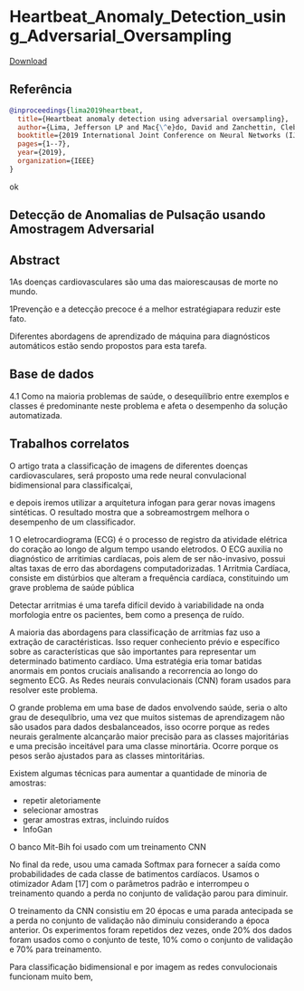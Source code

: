 # Heartbeat_Anomaly_Detection_using_Adversarial_Oversampling

[Download](https://ieeexplore.ieee.org/abstract/document/8852242?casa_token=hUtQOJe-QyIAAAAA:kddVGz5zxldezutuoHNLqbGWXQ2TbX5oT6CEnWlTwW35nu9_xgmWqwvdrcyUMk_FlU851SyuBDQ)


## Referência
```bibtex 1
@inproceedings{lima2019heartbeat,
  title={Heartbeat anomaly detection using adversarial oversampling},
  author={Lima, Jefferson LP and Mac{\^e}do, David and Zanchettin, Cleber},
  booktitle={2019 International Joint Conference on Neural Networks (IJCNN)},
  pages={1--7},
  year={2019},
  organization={IEEE}
}
```
ok

## Detecção de Anomalias de Pulsação usando Amostragem Adversarial

## Abstract

1As doenças cardiovasculares são uma das maiorescausas de morte no mundo. 

1Prevenção e a detecção precoce é a melhor estratégiapara reduzir este fato. 

Diferentes abordagens de aprendizado de máquina para diagnósticos automáticos estão sendo propostos para esta tarefa.

## Base de dados
4.1 Como na maioria problemas de saúde, o desequilíbrio entre exemplos e classes é predominante neste problema e afeta o desempenho da solução automatizada.

## Trabalhos correlatos
O artigo trata a classificação de imagens de diferentes doenças cardiovasculares, será proposto uma rede neural convulacional bidimensional para classificalçai,

e depois iremos utilizar a arquitetura infogan para gerar novas imagens sintéticas. O resultado mostra que a sobreamostrgem melhora o desempenho de um classificador.




1 O eletrocardiograma (ECG) é o processo de registro da atividade elétrica do coração ao longo de algum tempo usando eletrodos.
O ECG auxilia no diagnóstico de arritimias cardíacas, pois alem de ser não-invasivo, possui altas taxas de erro das abordagens computadorizadas.
1 Arritmia Cardíaca, consiste em distúrbios que alteram a frequência cardíaca, constituindo um grave problema de saúde pública

Detectar arritmias é uma tarefa difícil devido à variabilidade na onda morfologia entre os pacientes, bem como a presença de ruído.

A maioria das abordagens para classificação de arritmias faz uso a extração de caractéristicas. 
Isso requer conheciento prévio e específico sobre as características que são importantes para representar um determinado batimento cardíaco. Uma estratégia eria tomar batidas anormais em pontos cruciais analisando a recorrencia ao longo do segmento ECG.
As Redes neurais convulacionais (CNN) foram usados para resolver este problema.

O grande problema em uma base de dados envolvendo saúde, seria o alto grau de desequlíbrio, uma vez que muitos sistemas de aprendizagem não são usados para dados desbalanceados, isso ocorre porque as redes neurais geralmente alcançarão maior precisão para as classes majoritárias e uma precisão inceitável para uma classe minortária.
Ocorre porque os pesos serão ajustados para as classes mintoritárias.

Existem algumas técnicas para aumentar a quantidade de minoria de amostras:
- repetir aletoriamente
- selecionar amostras
- gerar amostras extras, incluindo ruídos
- InfoGan

O banco Mit-Bih foi usado com um treinamento CNN

No final da rede, usou uma camada Softmax para fornecer a saída como probabilidades de cada classe de batimentos cardíacos. Usamos o otimizador Adam [17] com o parâmetros padrão e interrompeu o treinamento quando a perda no conjunto de validação parou para diminuir.

O treinamento da CNN consistiu em 20 épocas e uma parada antecipada se a perda no conjunto de validação não diminuiu considerando a época anterior. Os experimentos foram repetidos dez vezes, onde 20% dos dados foram usados como o conjunto de teste, 10% como o
conjunto de validação e 70% para treinamento.

Para classificação bidimensional e por imagem as redes convulocionais funcionam muito bem,